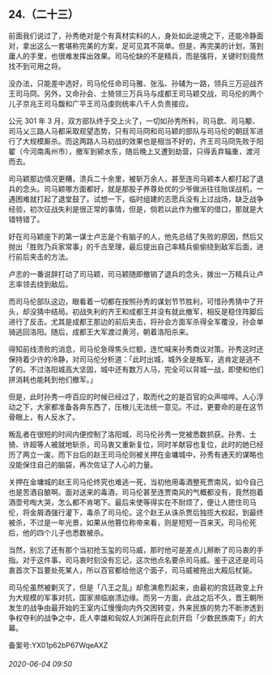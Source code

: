 ## 24.（二十三）
前面我们说过了，孙秀绝对是个有真材实料的人，身处如此逆境之下，还能冷静面对，拿出这么一套堪称完美的方案，足可见其不简单。但是，再完美的计划，落到庸人的手里，也很难发挥出效果。司马伦缺的不是精兵，而是强将，关键时刻竟然找不到可用之将。



没办法，只能差中选好，司马伦任命司马雅、张泓、孙辅为一路，领兵三万迎战齐王司马冏。另外，又命孙会、士猗领三万兵马与成都王司马颖交战，司马伦的两个儿子京兆王司马馥和广平王司马虔则统率八千人负责接应。



公元 301 年 3 月，双方部队终于交上火了，一切如孙秀所料，司马歆、司马颙、司马乂三路人马都采取观望态势，只有司马冏和司马颖的部队与司马伦的朝廷军进行了大规模厮杀。而这两路人马初战的效果也是相当不好的，齐王司马冏先败于阳翟（今河南禹州市），撤军到颍水东，随后晚上又遭到劫营，只得丢弃辎重，渡河而去。



司马颖那边情况更糟，溃兵二十余里，被斩万余人，甚至连司马颖本人都打起了退兵的念头。司马颖哪方面都好，就是那股子养尊处优的少爷做派往往贻误战机，一遇困难就打起了退堂鼓了。试想一下，临时组建的志愿兵没有上过战场，缺乏战争经验，初次征战失利是很正常的事情，但是，倘若以此作为撤军的借口，那就是大错特错了。



好在司马颖座下的第一谋士卢志是个有脑子的人，他先总结了失败的原因，然后又抛出「胜败乃兵家常事」的千古至理，最后提出自己率精兵偷偷绕到敌军后面，进行前后夹击的方法。



卢志的一番说辞打动了司马颖，司马颖随即撤销了退兵的念头，拨出一万精兵让卢志率领去绕到敌后。



而司马伦部队这边，眼看着一切都在按照孙秀的谋划节节胜利，可惜孙秀猜中了开头，却没猜中结局。初战失利的齐王和成都王并没有就此撤军，相反是稳住阵脚后进行了反击。尤其是成都王那边的前后夹击，将孙会方面军杀得全军覆没，孙会单骑逃回洛阳。随后，成都王大军渡过黄河，朝着洛阳杀来。



得知前线溃败的消息，司马伦急得焦头烂额，连忙喊来孙秀商议对策。孙秀这时还保持着少许的冷静，对司马伦分析道：「此时出城，城外全是叛军，逃肯定是逃不了的。不过洛阳城高大坚固，城中还有数万人马，完全可以背城一战，即使和他们拼消耗也能耗到他们撤军。」



但是，此时孙秀一呼百应的时候已经过了，取而代之的是百官的众声喧哗。人心浮动之下，大家都准备各奔东西了，压根儿无法统一意见。不过，更要命的是在这节骨眼上，有人反水了。



叛乱者在很短的时间内便控制了洛阳城，司马伦孙秀一党被悉数抓获。孙秀、士猗、许超等人被就地斩杀，司马衷又重新复位，同时羊献容也复位，此时的她已经历了两立一废。而下台后的赵王司马伦则被关押在金墉城中，孙秀有通天的谋略也没能保住自己的脑袋，再次佐证了人心的力量。



关押在金墉城的赵王司马伦终究也难逃一死，当初他用毒酒整死贾南风，如今自己也是苦酒自酿啊。面对送来的毒酒，司马伦甚至连贾南风的气概都没有，竟然抱着酒壶号啕大哭，怎么都不肯喝下。最后来使等得实在不耐烦了，便让人摁住司马伦，将金屑酒强行灌下，毒杀了司马伦。这个赵王从诛杀贾后独揽大权起，到最终被杀，不过是一年光景，如果从他篡位称帝来看，则是短短一百来天。司马伦死后，他的四个儿子也悉数被杀。



当然，别忘了还有那个当初抢玉玺的司马威，那时他可是差点儿掰断了司马衷的手指。对于这件事，司马衷时刻没有忘记，这次他点名要杀司马威。鉴于这还是司马衷首次下旨要处死某人，所以百官都给他这个面子，司马威被拖出大殿后杖毙。



司马伦虽然被剿灭了，但是「八王之乱」却愈演愈烈起来，由最初的宫廷政变上升为大规模的军事对抗，国家濒临崩溃边缘。而另一方面，此战之后不久，晋王朝所发生的战争由最开始的王室内讧慢慢向内外交困转变，外来民族的势力不断渗透到争权夺利的战争之中，氐人李雄和匈奴人刘渊将在此刻开启「少数民族南下」的大幕。



备案号:YX01p62bP67WqeAXZ


###### 2020-06-04 09:50
